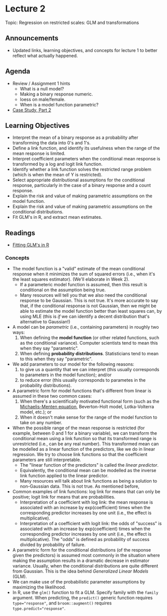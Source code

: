 # Lecture 2

Topic: Regression on restricted scales: GLM and transformations

## Announcements

- Updated links, learning objectives, and concepts for lecture 1 to better reflect what actually happened. 

## Agenda

- Review / Assignment 1 hints
	- What is a null model?
	- Making a binary response numeric.
	- loess on male/female.
	- When is a model function parametric?
- [Case Study, Part 2](./case_study.nb.html)


## Learning Objectives

- Interpret the mean of a binary response as a probability after transforming the data into 0's and 1's.
- Define a link function, and identify its usefulness when the range of the mean response is limited.
- Interpret coefficient parameters when the conditional mean response is transformed by a log and logit link function.
- Identify whether a link function solves the restricted range problem (which is when the mean of Y is restricted).
- Select appropriate distributional assumptions for the conditional response, particularly in the case of a binary response and a count response.
- Explain the risk and value of making parametric assumptions on the model function.
- Explain the risk and value of making parametric assumptions on the conditional distributions. 
- Fit GLM's in R, and extract mean estimates.

## Readings

- [Fitting GLM's in R](090-glm_in_r.md)

### Concepts

- The model function is a "valid" estimate of the mean conditional response when it minimizes the sum of squared errors (i.e., when it's the least squares estimator). (We'll elaborate in Week 2).
	- If a parameteric model function is assumed, then this result is conditional on the assumption being true.
	- Many resources will tell you that we also need the conditional response to be Gaussian. This is not true. It's more accurate to say that, if the conditional response is not Gaussian, then we might be able to estimate the model function better than least squares can, by using MLE (this is _if_ we can identify a decent distribution that's alternative to Gaussian!)
- A model can be _parametric_ (i.e., containing parameters) in roughly two ways: 
    1. When defining the __model function__ (or other related functions, such as the conditional variance). Computer scientists tend to mean this when they say "parametric".
    2. When defining __probability distributions__. Statisticians tend to mean to this when they say "parametric".
- We add parameters to our model for the following reasons:
    1. to give us a quantity that we can interpret (this usually corresponds to parameters in the model function); and/or
    2. to reduce error (this usually corresponds to parametes in the probability distributions).
- A parametric form for model functions that's different from linear is assumed in these two common cases:
    1. When there's a scientifically motivated functional form (such as the [Michaelis-Menten equation](https://ncss-wpengine.netdna-ssl.com/wp-content/themes/ncss/pdf/Procedures/NCSS/Michaelis-Menten_Equation.pdf), Beverton-Holt model, Lotka-Volterra model, etc.); or
    2. When it doesn't make sense for the range of the model function to take on any number.
- When the possible range of the mean response is restricted (for example, between 0 and 1 for a binary variable), we can transform the conditional mean using a link function so that its transformed range is unrestricted (i.e., can be any real number). This transformed mean can be modelled as a linear function of the predictors, like we do in linear regression. We try to choose link functions so that the coefficient parameters are still interpretable.
	- The "linear function of the predictors" is called the _linear predictor_.
	- Equivalently, the conditional mean can be modelled as the inverse link function applied to the linear predictor.
	- Many resources will talk about link functions as being a solution to non-Gaussian data. This is not true. As mentioned before, 
- Common examples of link functions: log link for means that can only be positive; logit link for means that are probabilities.
	- Interpretation of a coefficient with log link: the mean response is associated with an increase by exp(coefficient) times when the corresponding predictor increases by one unit (i.e., the effect is multiplicative).
	- Interpretation of a coefficient with logit link: the odds of "success" is associated with an increase by exp(coefficient) times when the corresponding predictor increases by one unit (i.e., the effect is multiplicative). The "odds" is defined as probability of success divided by probability of failure.
- A parametric form for the conditional distributions (of the response given the predictors) is assumed most commonly in the situation where making the assumption results in a dramatic decrease in estimator variance. Usually, when the conditional distributions are quite different from Gaussian. This is the idea behind _Generalized Linear Models_ (GLM).
- We can make use of the probabilistic parameter assumptions by maximizing the likelihood.
- In R, use the `glm()` function to fit a GLM. Specify family with the `family` argument. When predicting, the `predict()` generic function requires `type="response"`, and `broom::augment()` requires `type.predict="response"`.
